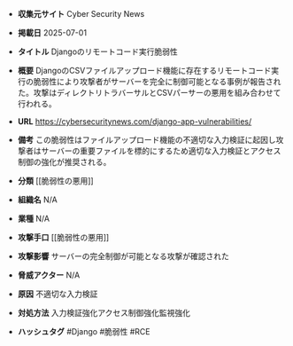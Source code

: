 - **収集元サイト**
Cyber Security News

- **掲載日**
2025-07-01

- **タイトル**
Djangoのリモートコード実行脆弱性

- **概要**
DjangoのCSVファイルアップロード機能に存在するリモートコード実行の脆弱性により攻撃者がサーバーを完全に制御可能となる事例が報告された。攻撃はディレクトリトラバーサルとCSVパーサーの悪用を組み合わせて行われる。

- **URL**
https://cybersecuritynews.com/django-app-vulnerabilities/

- **備考**
この脆弱性はファイルアップロード機能の不適切な入力検証に起因し攻撃者はサーバーの重要ファイルを標的にするため適切な入力検証とアクセス制御の強化が推奨される。

- **分類**
[[脆弱性の悪用]]

- **組織名**
N/A

- **業種**
N/A

- **攻撃手口**
[[脆弱性の悪用]]

- **攻撃影響**
サーバーの完全制御が可能となる攻撃が確認された

- **脅威アクター**
N/A

- **原因**
不適切な入力検証

- **対処方法**
入力検証強化アクセス制御強化監視強化

- **ハッシュタグ**
#Django #脆弱性 #RCE
